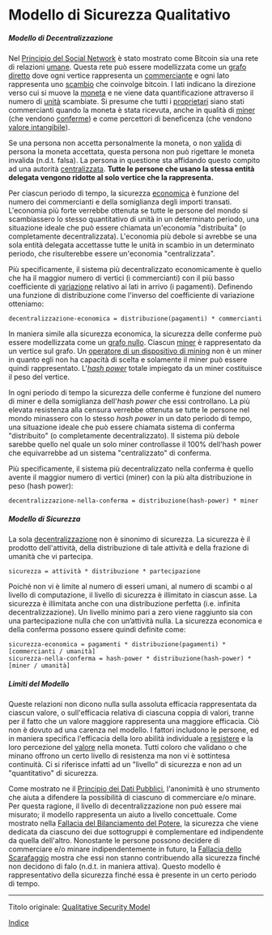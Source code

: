 # Modello di Sicurezza Qualitativo



##### Modello di Decentralizzazione

Nel [Principio del Social Network](ch024-social-network-principle.md) è stato mostrato come Bitcoin sia una rete di relazioni [umane](ch101-glossary.md#persona). Questa rete può essere modellizzata come un [grafo diretto](https://it.wikipedia.org/wiki/Grafo) dove ogni vertice rappresenta un [commerciante](ch101-glossary.md#commerciante) e ogni lato rappresenta uno [scambio](ch101-glossary.md#scambio) che coinvolge bitcoin. I lati indicano la direzione verso cui si muove la [moneta](ch101-glossary.md#moneta) e ne viene data quantificazione attraverso il numero di [unità](ch101-glossary.md#unità) scambiate. Si presume che tutti i [proprietari](ch101-glossary.md#proprietario) siano stati commercianti quando la moneta è stata ricevuta, anche in qualità di [miner](ch101-glossary.md#miner) (che vendono [conferme](ch101-glossary.md#conferma)) e come percettori di beneficenza (che vendono [valore intangibile](https://it.wikipedia.org/wiki/Avviamento_d%27azienda)).

Se una persona non accetta personalmente la moneta, o non [valida](ch101-glossary.md#validazione) di persona la moneta accettata, questa persona non può rigettare le moneta invalida (n.d.t. falsa). La persona in questione sta affidando questo compito ad una autorità [centralizzata](ch101-glossary.md#centralizzazione). **Tutte le persone che usano la stessa entità delegata vengono ridotte al solo vertice che la rappresenta.**

Per ciascun periodo di tempo, la sicurezza [economica](ch101-glossary.md#economia) è funzione del numero dei commercianti e della somiglianza degli importi transati. L'economia più forte verrebbe ottenuta se tutte le persone del mondo si scambiassero lo stesso quantitativo di unità in un determinato periodo, una situazione ideale che può essere chiamata un'economia "distribuita" (o completamente decentralizzata). L'economia più debole si avrebbe se una sola entità delegata accettasse tutte le unità in scambio in un determinato periodo, che risulterebbe essere un'economia "centralizzata". 

Più specificamente, il sistema più decentralizzato economicamente è quello che ha il maggior numero di vertici (i commercianti) con il più basso coefficiente di [variazione](https://it.wikipedia.org/wiki/Coefficiente_di_variazione) relativo ai lati in arrivo (i pagamenti). Definendo una funzione di distribuzione come l'inverso del coefficiente di variazione otteniamo:

```
decentralizzazione-economica = distribuzione(pagamenti) * commercianti
```

In maniera simile alla sicurezza economica, la sicurezza delle conferme può essere modellizzata come un [grafo nullo](https://it.wikipedia.org/wiki/Grafo_nullo). Ciascun [miner](ch101-glossary.md#miner) è rappresentato da un vertice sul grafo. Un [operatore di un dispositivo di mining](ch101-glossary.md#operatore-di-dispositivo-di-mining-grinder) non è un miner in quanto egli non ha capacità di scelta e solamente il miner può essere quindi rappresentato. L'[_hash power_](ch101-glossary.md#hash-power) totale impiegato da un miner costituisce il peso del vertice.

In ogni periodo di tempo la sicurezza delle conferme è funzione del numero di miner e della somiglianza dell'_hash power_ che essi controllano. La più elevata resistenza alla censura verrebbe ottenuta se tutte le persone nel mondo minassero con lo stesso _hash power_ in un dato periodo di tempo, una situazione ideale che può essere chiamata sistema di conferma "distribuito" (o completamente decentralizzato). Il sistema più debole sarebbe quello nel quale un solo miner controllasse il 100% dell'hash power che equivarrebbe ad un sistema "centralizzato" di conferma.

Più specificamente, il sistema più decentralizzato nella conferma è quello avente il maggior numero di vertici (miner) con la più alta distribuzione in peso (hash power):

```
decentralizzazione-nella-conferma = distribuzione(hash-power) * miner
```



##### Modello di Sicurezza

La sola [decentralizzazione](ch101-glossary.md#decentralizzazione) non è sinonimo di sicurezza. La sicurezza è il prodotto dell'attività, della distribuzione di tale attività e della frazione di umanità che vi partecipa.

```
sicurezza = attività * distribuzione * partecipazione
```

Poiché non vi è limite al numero di esseri umani, al numero di scambi o al livello di computazione, il livello di sicurezza è illimitato in ciascun asse. La sicurezza è illimitata anche con una distribuzione perfetta (i.e. infinita decentralizzazione). Un livello minimo pari a zero viene raggiunto sia con una partecipazione nulla che con un’attività nulla. La sicurezza economica e della conferma possono essere quindi definite come:
```
sicurezza-economica = pagamenti * distribuzione(pagamenti) * [commercianti / umanità]
sicurezza-nella-conferma = hash-power * distribuzione(hash-power) * [miner / umanità]
```

##### Limiti del Modello

Queste relazioni non dicono nulla sulla assoluta efficacia rappresentata da ciascun valore, o sull'efficacia relativa di ciascuna coppia di valori, tranne per il fatto che un valore maggiore rappresenta una maggiore efficacia. Ciò non è dovuto ad una carenza nel modello. I fattori includono le persone, ed in maniera specifica l'efficacia della loro abilità individuale a [resistere](ch004-axiom-of-resistance.md) e la loro percezione del [valore](ch101-glossary.md#valore) nella moneta. Tutti coloro che validano o che minano offrono un certo livello di resistenza ma non vi è sottintesa continuità. Ci si riferisce infatti ad un "livello" di sicurezza e non ad un "quantitativo" di sicurezza.

Come mostrato ne il [Principio dei Dati Pubblici](ch023-public-data-principle.md), l'anonimità è uno strumento che aiuta a difendere la possibilità di ciascuno di commerciare e/o minare. Per questa ragione, il livello di decentralizzazione non può essere mai misurato; il modello rappresenta un aiuto a livello concettuale. Come mostrato nella [Fallacia del Bilanciamento del Potere](ch042-balance-of-power-fallacy.md), la sicurezza che viene dedicata da ciascuno dei due sottogruppi è complementare ed indipendente da quella dell'altro. Nonostante le persone possono decidere di commerciare e/o minare indipendentemente in futuro, la [Fallacia dello Scarafaggio](ch045-cockroach-fallacy.md) mostra che essi non stanno contribuendo alla sicurezza finché non decidono di falo (n.d.t. in maniera attiva). Questo modello è rappresentativo della sicurezza finché essa è presente in un certo periodo di tempo.

---

Titolo originale: [Qualitative Security Model](https://github.com/libbitcoin/libbitcoin-system/wiki/Qualitative-Security-Model)

[Indice](/README.md)

